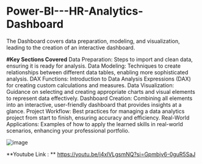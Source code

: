 # Power-BI---HR-Analytics-Dashboard
The Dashboard covers data preparation, modeling, and visualization, leading to the creation of an interactive dashboard.

**#Key Sections Covered**
Data Preparation: Steps to import and clean data, ensuring it is ready for analysis.
Data Modeling: Techniques to create relationships between different data tables, enabling more sophisticated analysis.
DAX Functions: Introduction to Data Analysis Expressions (DAX) for creating custom calculations and measures.
Data Visualization: Guidance on selecting and creating appropriate charts and visual elements to represent data effectively.
Dashboard Creation: Combining all elements into an interactive, user-friendly dashboard that provides insights at a glance.
Project Workflow: Best practices for managing a data analytics project from start to finish, ensuring accuracy and efficiency.
Real-World Applications: Examples of how to apply the learned skills in real-world scenarios, enhancing your professional portfolio.

![image](https://github.com/user-attachments/assets/1a86e1c8-b25d-4b35-b101-78aab366d706)

**Youtube Link : **
https://youtu.be/j4xlVLgsmNQ?si=Gpmbjv6-0guR5SaJ
